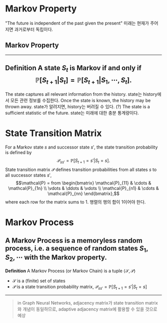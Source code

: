 # Markov Property
"The future is independent of the past given the present"
미래는 현재가 주어지면 과거로부터 독립이다.

## Markov Property
--------------------------------------------------------------------
**Definition**
A state $S_t$ is Markov if and only if 
$$\mathbb{P}[S_{t+1}|S_t] = \mathbb{P}[S_{t+1}|S_1, \cdots, S_t].$$
--------------------------------------------------------------------

The state captures all relevant information from the history.
state는 history에서 모든 관련 정보를 수집한다.
Once the state is known, the history may be thrown away.
state가 알려지면, history는 버려질 수 있다. (?)
The state is a sufficient statistic of the future.
state는 미래에 대한 충분 통계량이다.


# State Transition Matrix
For a Markov state $s$ and successor state $s'$, the state transition probability is defined by
$$\mathcal{P}_{ss'} = \mathbb{P}[S_{t+1}=s'|S_t=s].$$
State transition matrix $\mathcal{P}$ defines transition probabilities from all states $s$ to all successor states $s'$,
$$\mathcal{P} = from 
\begin{bmatrix}
\mathcal{P}_{11} & \cdots & \mathcal{P}_{1n} \\
\vdots & \ddots & \vdots \\
\mathcal{P}_{n1} & \cdots & \mathcal{P}_{nn}
\end{bmatrix},$$
where each row for the matrix sums to 1.
행렬의 행의 합이 1이어야 한다.


# Markov Process
A Markov Process is a memoryless random process, i.e. a sequence of random states $S_1, S_2, \cdots$ with the Markov property.
--------------------------------------------------------------------
**Definition**
A Markov Process (or Markov Chain) is a tuple $\langle\mathcal{S}, \mathcal{P}\rangle$ 
- $\mathcal{S}$ is a (finite) set of states
- $\mathcal{P}$ is a state transition probability matrix,
	$\mathcal{P}_{ss'} = \mathbb{P}[S_{t+1}=s'|S_t=s]$
--------------------------------------------------------------------

> in Graph Neural Networks, 
> 	adjacency matrix가 state transition matrix와 개념이 동일하므로, 
> 	adaptive adjacency matrix에 활용할 수 있을 것으로 예상

